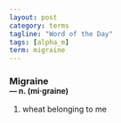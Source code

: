 ```yaml
---
layout: post
category: terms
tagline: "Word of the Day"
tags: [alpha_m]
term: migraine
---
```


<h3>Migraine<br/> <small>&mdash; n. (mi<span>&middot;</span>graine)</small></h3>
<p><ol>
<li>wheat belonging to me</li>
</ol></p>
